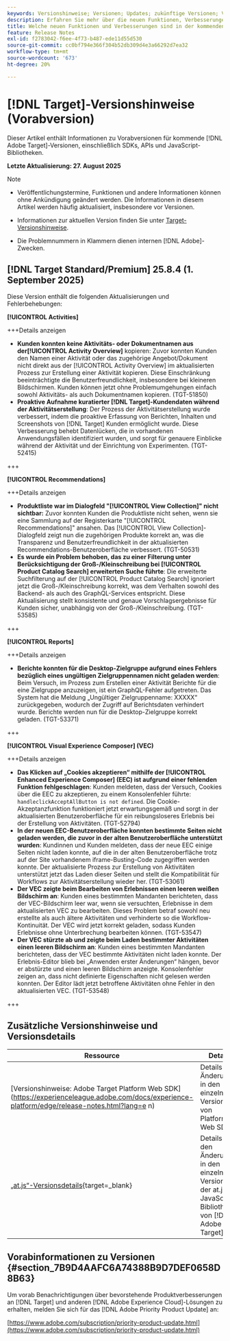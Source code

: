 ```yaml
---
keywords: Versionshinweise; Versionen; Updates; zukünftige Versionen; Verbesserungen; neue Funktionen; Fehlerbehebungen; Updates; Vorabversion; frühzeitiger Zugriff
description: Erfahren Sie mehr über die neuen Funktionen, Verbesserungen und Fehlerbehebungen in der kommenden Version von [!DNL Target] sowie in den zugehörigen SDKs, APIs und JavaScript-Bibliotheken.
title: Welche neuen Funktionen und Verbesserungen sind in der kommenden  [!DNL Target] -Version enthalten?
feature: Release Notes
exl-id: f2783042-f6ee-4f73-b487-ede11d55d530
source-git-commit: cc0bf794e366f304b52db309d4e3a66292d7ea32
workflow-type: tm+mt
source-wordcount: '673'
ht-degree: 20%

---
```


# [!DNL Target]-Versionshinweise (Vorabversion)

Dieser Artikel enthält Informationen zu Vorabversionen für kommende [!DNL Adobe Target]-Versionen, einschließlich SDKs, APIs und JavaScript-Bibliotheken.

**Letzte Aktualisierung: 27. August 2025**

>[!NOTE]
>
>* Veröffentlichungstermine, Funktionen und andere Informationen können ohne Ankündigung geändert werden. Die Informationen in diesem Artikel werden häufig aktualisiert, insbesondere vor Versionen.
>
>* Informationen zur aktuellen Version finden Sie unter [Target-Versionshinweise](release-notes.md).
>
>* Die Problemnummern in Klammern dienen internen [!DNL Adobe]-Zwecken.

## [!DNL Target Standard/Premium] 25.8.4 (1. September 2025)

Diese Version enthält die folgenden Aktualisierungen und Fehlerbehebungen:

**[!UICONTROL Activities]**

+++Details anzeigen
* **Kunden konnten keine Aktivitäts- oder Dokumentnamen aus der[!UICONTROL Activity Overview]** kopieren: Zuvor konnten Kunden den Namen einer Aktivität oder das zugehörige Angebot/Dokument nicht direkt aus der [!UICONTROL Activity Overview] im aktualisierten Prozess zur Erstellung einer Aktivität kopieren. Diese Einschränkung beeinträchtigte die Benutzerfreundlichkeit, insbesondere bei kleineren Bildschirmen. Kunden können jetzt ohne Problemumgehungen einfach sowohl Aktivitäts- als auch Dokumentnamen kopieren. (TGT-51850)
* **Proaktive Aufnahme kuratierter [!DNL Target]-Kundendaten während der Aktivitätserstellung**: Der Prozess der Aktivitätserstellung wurde verbessert, indem die proaktive Erfassung von Berichten, Inhalten und Screenshots von [!DNL Target] Kunden ermöglicht wurde. Diese Verbesserung behebt Datenlücken, die in vorhandenen Anwendungsfällen identifiziert wurden, und sorgt für genauere Einblicke während der Aktivität und der Einrichtung von Experimenten. (TGT-52415)

+++

**[!UICONTROL Recommendations]**

+++Details anzeigen
* **Produktliste war im Dialogfeld &quot;[!UICONTROL View Collection]&quot; nicht sichtbar:** Zuvor konnten Kunden die Produktliste nicht sehen, wenn sie eine Sammlung auf der Registerkarte &quot;[!UICONTROL Recommendations]&quot; ansahen. Das [!UICONTROL View Collection]-Dialogfeld zeigt nun die zugehörigen Produkte korrekt an, was die Transparenz und Benutzerfreundlichkeit in der aktualisierten Recommendations-Benutzeroberfläche verbessert. (TGT-50531)
* **Es wurde ein Problem behoben, das zu einer Filterung unter Berücksichtigung der Groß-/Kleinschreibung bei [!UICONTROL Product Catalog Search] erweiterten Suche führte**: Die erweiterte Suchfilterung auf der [!UICONTROL Product Catalog Search] ignoriert jetzt die Groß-/Kleinschreibung korrekt, was dem Verhalten sowohl des Backend- als auch des GraphQL-Services entspricht. Diese Aktualisierung stellt konsistente und genaue Vorschlagsergebnisse für Kunden sicher, unabhängig von der Groß-/Kleinschreibung. (TGT-53585)

+++

**[!UICONTROL Reports]**

+++Details anzeigen
* **Berichte konnten für die Desktop-Zielgruppe aufgrund eines Fehlers bezüglich eines ungültigen Zielgruppennamen nicht geladen werden**: Beim Versuch, im Prozess zum Erstellen einer Aktivität Berichte für die eine Zielgruppe anzuzeigen, ist ein GraphQL-Fehler aufgetreten. Das System hat die Meldung „Ungültiger Zielgruppenname: XXXXX“ zurückgegeben, wodurch der Zugriff auf Berichtsdaten verhindert wurde. Berichte werden nun für die Desktop-Zielgruppe korrekt geladen. (TGT-53371)

+++

**[!UICONTROL Visual Experience Composer] (VEC)**

+++Details anzeigen
* **Das Klicken auf „Cookies akzeptieren“ mithilfe der [!UICONTROL Enhanced Experience Composer] (EEC) ist aufgrund einer fehlenden Funktion fehlgeschlagen**: Kunden meldeten, dass der Versuch, Cookies über die EEC zu akzeptieren, zu einem Konsolenfehler führte: `handleclickAcceptAllButton is not defined`. Die Cookie-Akzeptanzfunktion funktioniert jetzt erwartungsgemäß und sorgt in der aktualisierten Benutzeroberfläche für ein reibungsloseres Erlebnis bei der Erstellung von Aktivitäten. (TGT-52794)
* **In der neuen EEC-Benutzeroberfläche konnten bestimmte Seiten nicht geladen werden, die zuvor in der alten Benutzeroberfläche unterstützt wurden**: Kundinnen und Kunden meldeten, dass der neue EEC einige Seiten nicht laden konnte, auf die in der alten Benutzeroberfläche trotz auf der Site vorhandenem iframe-Busting-Code zugegriffen werden konnte. Der aktualisierte Prozess zur Erstellung von Aktivitäten unterstützt jetzt das Laden dieser Seiten und stellt die Kompatibilität für Workflows zur Aktivitätserstellung wieder her. (TGT-53061)
* **Der VEC zeigte beim Bearbeiten von Erlebnissen einen leeren weißen Bildschirm an**: Kunden eines bestimmten Mandanten berichteten, dass der VEC-Bildschirm leer war, wenn sie versuchten, Erlebnisse in dem aktualisierten VEC zu bearbeiten. Dieses Problem betraf sowohl neu erstellte als auch ältere Aktivitäten und verhinderte so die Workflow-Kontinuität. Der VEC wird jetzt korrekt geladen, sodass Kunden Erlebnisse ohne Unterbrechung bearbeiten können. (TGT-53547)
* **Der VEC stürzte ab und zeigte beim Laden bestimmter Aktivitäten einen leeren Bildschirm an**: Kunden eines bestimmten Mandanten berichteten, dass der VEC bestimmte Aktivitäten nicht laden konnte. Der Erlebnis-Editor blieb bei „Anwenden erster Änderungen“ hängen, bevor er abstürzte und einen leeren Bildschirm anzeigte. Konsolenfehler zeigen an, dass nicht definierte Eigenschaften nicht gelesen werden konnten. Der Editor lädt jetzt betroffene Aktivitäten ohne Fehler in den aktualisierten VEC. (TGT-53548)

+++

## Zusätzliche Versionshinweise und Versionsdetails

| Ressource | Details |
|--- |--- |
| [Versionshinweise: Adobe Target Platform Web SDK]&#x200B;(https://experienceleague.adobe.com/docs/experience-platform/edge/release-notes.html?lang=e n) | Details zu Änderungen in den einzelnen Versionen von Platform Web SDK. |
| [„at.js“-Versionsdetails](https://experienceleague.adobe.com/docs/target-dev/developer/client-side/at-js-implementation/target-atjs-versions.html?lang=de){target=_blank} | Details zu den Änderungen in den einzelnen Versionen der at.js-JavaScript-Bibliothek von [!DNL Adobe Target] |

## Vorabinformationen zu Versionen {#section_7B9D4AAFC6A74388B9D7DEF0658D8B63}

Um vorab Benachrichtigungen über bevorstehende Produktverbesserungen an [!DNL Target] und anderen [!DNL Adobe Experience Cloud]-Lösungen zu erhalten, melden Sie sich für das [!DNL Adobe Priority Product Update] an:

[https://www.adobe.com/subscription/priority-product-update.html](https://www.adobe.com/subscription/priority-product-update.html)
